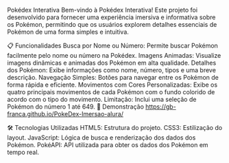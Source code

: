 Pokédex Interativa
Bem-vindo à Pokédex Interativa! Este projeto foi desenvolvido para fornecer uma experiência imersiva e informativa sobre os Pokémon, permitindo que os usuários explorem detalhes essenciais de Pokémon de uma forma simples e intuitiva.

📋 Funcionalidades
Busca por Nome ou Número: Permite buscar Pokémon facilmente pelo nome ou número na Pokédex.
Imagens Animadas: Visualize imagens dinâmicas e animadas dos Pokémon em alta qualidade.
Detalhes dos Pokémon: Exibe informações como nome, número, tipos e uma breve descrição.
Navegação Simples: Botões para navegar entre os Pokémon de forma rápida e eficiente.
Movimentos com Cores Personalizadas: Exibe os quatro principais movimentos de cada Pokémon com o fundo colorido de acordo com o tipo do movimento.
Limitação: Inclui uma seleção de Pokémon do número 1 até 649.
🚀 Demonstração
 https://gb-franca.github.io/PokeDex-Imersao-alura/

🛠️ Tecnologias Utilizadas
HTML5: Estrutura do projeto.
CSS3: Estilização do layout.
JavaScript: Lógica de busca e renderização dos dados dos Pokémon.
PokéAPI: API utilizada para obter os dados dos Pokémon em tempo real.

 
